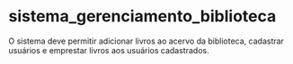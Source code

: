 # sistema_gerenciamento_biblioteca
 O sistema deve permitir adicionar livros ao acervo da biblioteca, cadastrar usuários e emprestar livros aos usuários cadastrados.
